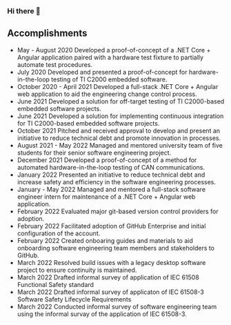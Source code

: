 ### Hi there 👋

## Accomplishments

- May - August 2020 Developed a proof-of-concept of a .NET Core + Angular application paired with a hardware test fixture to partially automate test procedures. 
- July 2020 Developed and presented a proof-of-concept for hardware-in-the-loop testing of TI C2000 embedded software.
- October 2020 - April 2021 Developed a full-stack .NET Core + Angular web application to aid the engineering change control process.
- June 2021 Developed a solution for off-target testing of TI C2000-based embedded software projects. 
- June 2021 Developed a solution for implementing continuous integration for TI C2000-based embedded software projects.
- October 2021 Pitched and received approval to develop and present an initiative to reduce technical debt and promote innovation in processes.
- August 2021 - May 2022 Managed and mentored university team of five students for their senior software engineering project. 
- December 2021 Developed a proof-of-concept of a method for automated hardware-in-the-loop testing of CAN communications.
- January 2022 Presented an initiative to reduce technical debt and increase safety and efficiency in the software engineering processes.
- January - May 2022 Managed and mentored a full-stack software engineer intern for maintenance of a .NET Core + Angular web application. 
- February 2022 Evaluated major git-based version control providers for adoption.
- February 2022 Facilitated adoption of GitHub Enterprise and initial configuration of the account.
- February 2022 Created onboaring guides and materials to aid onboarding software engineering team members and stakeholders to GitHub.  
- March 2022 Resolved build issues with a legacy desktop software project to ensure continuity is maintained. 
- March 2022 Drafted informal survey of application of IEC 61508 Functional Safety standard
- March 2022 Drafted informal survey of applicaton of IEC 61508-3 Software Safety Lifecycle Requirements
- March 2022 Conducted informal survey of software engineering team using the informal survay of the application of IEC 61508-3.

<!--
**EngJay/EngJay** is a ✨ _special_ ✨ repository because its `README.md` (this file) appears on your GitHub profile.

Here are some ideas to get you started:

- 🔭 I’m currently working on ...
- 🌱 I’m currently learning ...
- 👯 I’m looking to collaborate on ...
- 🤔 I’m looking for help with ...
- 💬 Ask me about ...
- 📫 How to reach me: ...
- 😄 Pronouns: ...
- ⚡ Fun fact: ...
-->
